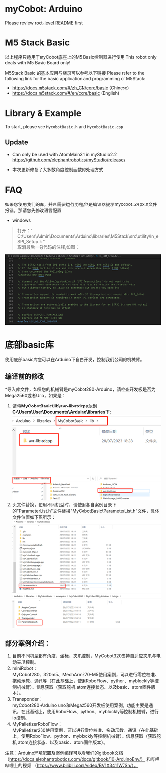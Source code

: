 # myCobot: Arduino

Please review [root-level README](../) first!

# M5 Stack Basic

以上程序只适用于myCobot底座上的M5 Basic控制器进行使用
This robot only deals with M5 Basic Board only!

M5Stack Basic 的基本应用与烧录可以参考以下链接
Please refer to the following link for the basic application and programming of
M5Stack:

- <https://docs.m5stack.com/#/zh_CN/core/basic> (Chinese)
- <https://docs.m5stack.com/#/en/core/basic> (English)

# Library & Example 

To start, please see `MycobotBasic.h` and `MycobotBasic.cpp`

## Update 

- Can only be used with AtomMain3.1 in myStudio2.2
https://github.com/elephantrobotics/myStudio/releases

- 本次更新修复了大多数角度控制函数的处理方式


# FAQ

如果您使用我们的库，并且需要运行历程,但是编译器提示mycobot_24px.h文件报错，那请您先修改语言配置  
* windows  
> 打开：" C:\Users\Admin\Documents\Arduino\libraries\M5Stack\src\utility/ln_eSPI_Setup.h "  
> 取消最后一句代码的注释,如图：

![font](res/font.png)

# 底部basic库
使用底部basic库您可以在Arduino下自由开发，控制我们公司的机械臂。<br>
## 编译前的修改
*导入库文件，如果您的机械臂是myCobot280-Arduino，请检查开发板是否为Mega2560或者Uno，如果是：<br>
1. 请将**MyCobotBasic\lib\avr-libstdcpp**放到**C:\Users\User\Documents\Arduino\libraries**下:<br>
![pic](res/config_lib.png)<br>
![pic](res/config_lib2.png)<br>
2. 头文件替换，使用不同机型时，请使用各自案例目录下的"ParameterList.h"文件替换"MyCobotBasic\ParameterList.h"文件，具体文件位置如下图所示：
![pic](res/2_1.png)<br>
![pic](res/2_2.png)<br>
## 部分案例介绍：
1. 目前不同机型都有角度、坐标、夹爪控制，MyCobot320支持自适应夹爪与电动夹爪控制。<br>
2. miniRobot：<br>
MyCobot280、320m5、MechArm270-M5使用案例，可以进行零位校准、拖动示教、通讯等（在此基础上，使用RoboFlow、python、myblockly等控制机械臂）、信息获取（获取舵机 atom连接状态、以及basic、atom固件版本）。<br>
3. Transponder：<br>
myCobot280-Arduino uno和Mega2560开发板使用案例，功能主要是通讯，在此基础上，使用RoboFlow、python、myblockly等控制机械臂，进行io控制。<br>
4. MyPalletizerRoboFlow：<br>
MyPalletizer260使用案例，可以进行零位校准、拖动示教、通讯（在此基础上，使用RoboFlow、python、myblockly等控制机械臂）、信息获取（获取舵机 atom连接状态、以及basic、atom固件版本）。<br>

注意：Arduino环境配置及案例编译可以看我们的gitbook文档（https://docs.elephantrobotics.com/docs/gitbook/10-ArduinoEnv/） 和哔哩哔哩上的视频 （https://www.bilibili.com/video/BV1X3411W7Sn/）。
